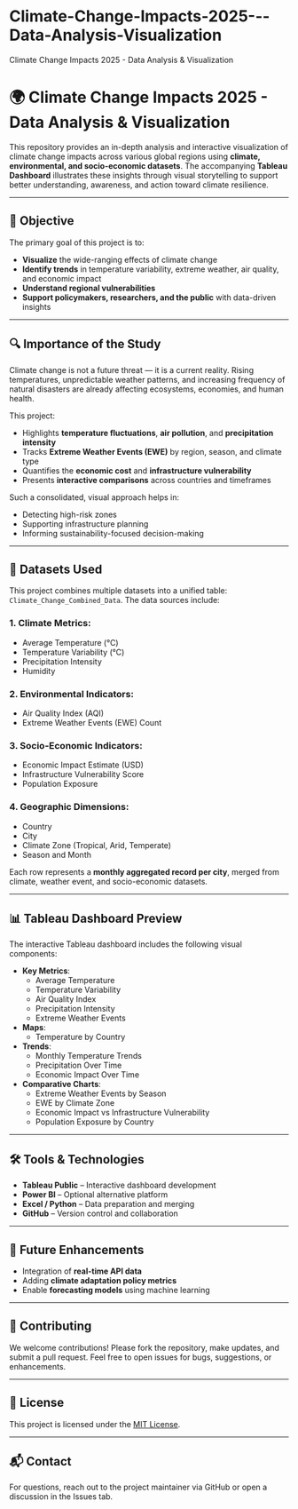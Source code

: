 # Climate-Change-Impacts-2025---Data-Analysis-Visualization
Climate Change Impacts 2025 - Data Analysis &amp; Visualization


# 🌍 Climate Change Impacts 2025 - Data Analysis & Visualization

This repository provides an in-depth analysis and interactive visualization of climate change impacts across various global regions using **climate, environmental, and socio-economic datasets**. The accompanying **Tableau Dashboard** illustrates these insights through visual storytelling to support better understanding, awareness, and action toward climate resilience.

---

## 📌 Objective

The primary goal of this project is to:
- **Visualize** the wide-ranging effects of climate change
- **Identify trends** in temperature variability, extreme weather, air quality, and economic impact
- **Understand regional vulnerabilities**
- **Support policymakers, researchers, and the public** with data-driven insights

---

## 🔍 Importance of the Study

Climate change is not a future threat — it is a current reality. Rising temperatures, unpredictable weather patterns, and increasing frequency of natural disasters are already affecting ecosystems, economies, and human health. 

This project:
- Highlights **temperature fluctuations**, **air pollution**, and **precipitation intensity**
- Tracks **Extreme Weather Events (EWE)** by region, season, and climate type
- Quantifies the **economic cost** and **infrastructure vulnerability**
- Presents **interactive comparisons** across countries and timeframes

Such a consolidated, visual approach helps in:
- Detecting high-risk zones
- Supporting infrastructure planning
- Informing sustainability-focused decision-making

---

## 📂 Datasets Used

This project combines multiple datasets into a unified table: `Climate_Change_Combined_Data`. The data sources include:

### 1. Climate Metrics:
- Average Temperature (°C)
- Temperature Variability (°C)
- Precipitation Intensity
- Humidity

### 2. Environmental Indicators:
- Air Quality Index (AQI)
- Extreme Weather Events (EWE) Count

### 3. Socio-Economic Indicators:
- Economic Impact Estimate (USD)
- Infrastructure Vulnerability Score
- Population Exposure

### 4. Geographic Dimensions:
- Country
- City
- Climate Zone (Tropical, Arid, Temperate)
- Season and Month

Each row represents a **monthly aggregated record per city**, merged from climate, weather event, and socio-economic datasets.

---

## 📊 Tableau Dashboard Preview

The interactive Tableau dashboard includes the following visual components:

- **Key Metrics**: 
  - Average Temperature
  - Temperature Variability
  - Air Quality Index
  - Precipitation Intensity
  - Extreme Weather Events
- **Maps**: 
  - Temperature by Country
- **Trends**: 
  - Monthly Temperature Trends
  - Precipitation Over Time
  - Economic Impact Over Time
- **Comparative Charts**:
  - Extreme Weather Events by Season
  - EWE by Climate Zone
  - Economic Impact vs Infrastructure Vulnerability
  - Population Exposure by Country


---

## 🛠 Tools & Technologies

- **Tableau Public** – Interactive dashboard development
- **Power BI** – Optional alternative platform
- **Excel / Python** – Data preparation and merging
- **GitHub** – Version control and collaboration

---

## 🚀 Future Enhancements

- Integration of **real-time API data**
- Adding **climate adaptation policy metrics**
- Enable **forecasting models** using machine learning

---

## 🤝 Contributing

We welcome contributions! Please fork the repository, make updates, and submit a pull request. Feel free to open issues for bugs, suggestions, or enhancements.

---

## 📜 License

This project is licensed under the [MIT License](LICENSE).

---

## 📬 Contact

For questions, reach out to the project maintainer via GitHub or open a discussion in the Issues tab.

